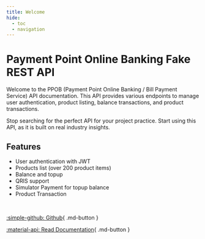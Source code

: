 ```yaml
---
title: Welcome
hide:
  - toc
  - navigation
---
```


# Payment Point Online Banking Fake REST API

Welcome to the PPOB (Payment Point Online Banking / Bill Payment Service) API documentation. This API provides various
endpoints to manage user authentication, product listing, balance transactions, and product transactions.


Stop searching for the perfect API for your project practice. Start using this API, as it is built on real industry
insights.

## Features

- User authentication with JWT
- Products list (over 200 product items)
- Balance and topup
- QRIS support
- Simulator Payment for topup balance
- Product Transaction

<br>

[:simple-github: Github](https://github.com/utsmannn/ppob-fake-api){ .md-button }

[:material-api: Read Documentation](endpoint){ .md-button }